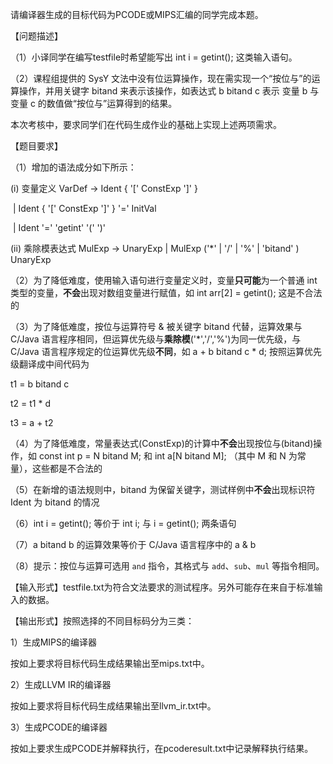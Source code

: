 请编译器生成的目标代码为PCODE或MIPS汇编的同学完成本题。

【问题描述】

（1）小译同学在编写testfile时希望能写出 int i = getint(); 这类输入语句。

（2）课程组提供的 SysY 文法中没有位运算操作，现在需实现一个“按位与”的运算操作，并用关键字 bitand 来表示该操作，如表达式 b bitand c 表示 变量 b 与 变量 c 的数值做“按位与”运算得到的结果。

 本次考核中，要求同学们在代码生成作业的基础上实现上述两项需求。

【题目要求】

（1）增加的语法成分如下所示：

  (i) 变量定义 VarDef → Ident { '[' ConstExp ']' } 

​             | Ident { '[' ConstExp ']' } '=' InitVal

​            | Ident '=' 'getint' '(' ')'

  (ii) 乘除模表达式 MulExp → UnaryExp | MulExp ('*' | '/' | '%' | 'bitand' ) UnaryExp

（2）为了降低难度，使用输入语句进行变量定义时，变量**只可能**为一个普通 int 类型的变量，**不会**出现对数组变量进行赋值，如 int arr[2] = getint(); 这是不合法的

（3）为了降低难度，按位与运算符号 & 被关键字 bitand 代替，运算效果与 C/Java 语言程序相同，但运算优先级与**乘除模**('*','/','%')为同一优先级，与 C/Java 语言程序规定的位运算优先级**不同**，如 a + b bitand c * d; 按照运算优先级翻译成中间代码为

   t1 = b bitand c

   t2 = t1 * d

   t3 = a + t2

（4）为了降低难度，常量表达式(ConstExp)的计算中**不会**出现按位与(bitand)操作，如 const int p = N bitand M; 和 int a[N bitand M]; （其中 M 和 N 为常量），这些都是不合法的

（5）在新增的语法规则中，bitand 为保留关键字，测试样例中**不会**出现标识符 Ident 为 bitand 的情况

（6）int i = getint(); 等价于 int i; 与 i = getint(); 两条语句

（7）a bitand b 的运算效果等价于 C/Java 语言程序中的 a & b

（8）提示：按位与运算可选用 `and` 指令，其格式与 `add`、`sub`、`mul` 等指令相同。



【输入形式】testfile.txt为符合文法要求的测试程序。另外可能存在来自于标准输入的数据。

【输出形式】按照选择的不同目标码分为三类：

 1）生成MIPS的编译器

   按如上要求将目标代码生成结果输出至mips.txt中。

 2）生成LLVM IR的编译器

   按如上要求将目标代码生成结果输出至llvm_ir.txt中。

 3）生成PCODE的编译器

   按如上要求生成PCODE并解释执行，在pcoderesult.txt中记录解释执行结果。